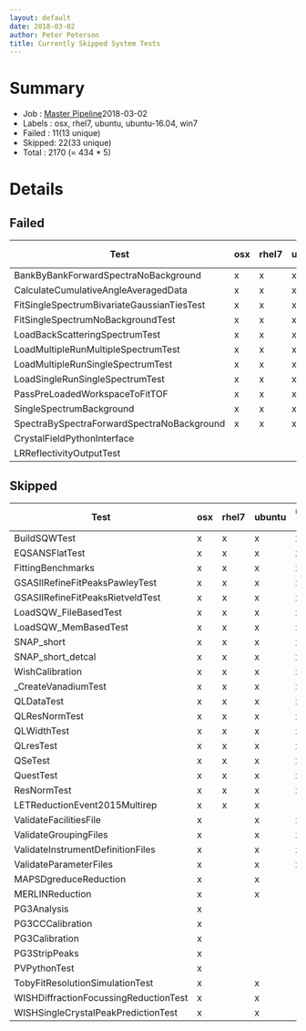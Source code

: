 ```yaml
---
layout: default
date: 2018-03-02
author: Peter Peterson
title: Currently Skipped System Tests
---
```

Summary
=======
* Job    : [Master Pipeline](http://builds.mantidproject.org/view/Master%20Pipeline/)2018-03-02
* Labels : osx, rhel7, ubuntu, ubuntu-16.04, win7
* Failed : 11(13 unique)
* Skipped: 22(33 unique)
* Total  : 2170
(= 434 * 5)

Details
=======

Failed
------

| Test                                        | osx | rhel7 | ubuntu | ubuntu-16.04 | win7 |
|---------------------------------------------|-----|-------|--------|--------------|------|
| BankByBankForwardSpectraNoBackground        |  x  |   x   |    x   |       x      |   x  | 
| CalculateCumulativeAngleAveragedData        |  x  |   x   |    x   |       x      |   x  | 
| FitSingleSpectrumBivariateGaussianTiesTest  |  x  |   x   |    x   |       x      |   x  | 
| FitSingleSpectrumNoBackgroundTest           |  x  |   x   |    x   |       x      |   x  | 
| LoadBackScatteringSpectrumTest              |  x  |   x   |    x   |       x      |   x  | 
| LoadMultipleRunMultipleSpectrumTest         |  x  |   x   |    x   |       x      |   x  | 
| LoadMultipleRunSingleSpectrumTest           |  x  |   x   |    x   |       x      |   x  | 
| LoadSingleRunSingleSpectrumTest             |  x  |   x   |    x   |       x      |   x  | 
| PassPreLoadedWorkspaceToFitTOF              |  x  |   x   |    x   |       x      |   x  | 
| SingleSpectrumBackground                    |  x  |   x   |    x   |       x      |   x  | 
| SpectraBySpectraForwardSpectraNoBackground  |  x  |   x   |    x   |       x      |   x  | 
| CrystalFieldPythonInterface                 |     |       |        |              |   x  | 
| LRReflectivityOutputTest                    |     |       |        |              |   x  | 

Skipped
-------

| Test                                   | osx | rhel7 | ubuntu | ubuntu-16.04 | win7 |
|----------------------------------------|-----|-------|--------|--------------|------|
| BuildSQWTest                           |  x  |   x   |    x   |       x      |   x  | 
| EQSANSFlatTest                         |  x  |   x   |    x   |       x      |   x  | 
| FittingBenchmarks                      |  x  |   x   |    x   |       x      |   x  | 
| GSASIIRefineFitPeaksPawleyTest         |  x  |   x   |    x   |       x      |   x  | 
| GSASIIRefineFitPeaksRietveldTest       |  x  |   x   |    x   |       x      |   x  | 
| LoadSQW_FileBasedTest                  |  x  |   x   |    x   |       x      |   x  | 
| LoadSQW_MemBasedTest                   |  x  |   x   |    x   |       x      |   x  | 
| SNAP_short                             |  x  |   x   |    x   |       x      |   x  | 
| SNAP_short_detcal                      |  x  |   x   |    x   |       x      |   x  | 
| WishCalibration                        |  x  |   x   |    x   |       x      |   x  | 
| _CreateVanadiumTest                    |  x  |   x   |    x   |       x      |   x  | 
| QLDataTest                             |  x  |   x   |    x   |       x      |      | 
| QLResNormTest                          |  x  |   x   |    x   |       x      |      | 
| QLWidthTest                            |  x  |   x   |    x   |       x      |      | 
| QLresTest                              |  x  |   x   |    x   |       x      |      | 
| QSeTest                                |  x  |   x   |    x   |       x      |      | 
| QuestTest                              |  x  |   x   |    x   |       x      |      | 
| ResNormTest                            |  x  |   x   |    x   |       x      |      | 
| LETReductionEvent2015Multirep          |  x  |   x   |    x   |              |      | 
| ValidateFacilitiesFile                 |  x  |       |    x   |       x      |      | 
| ValidateGroupingFiles                  |  x  |       |    x   |       x      |      | 
| ValidateInstrumentDefinitionFiles      |  x  |       |    x   |       x      |      | 
| ValidateParameterFiles                 |  x  |       |    x   |       x      |      | 
| MAPSDgreduceReduction                  |  x  |       |    x   |              |      | 
| MERLINReduction                        |  x  |       |    x   |              |      | 
| PG3Analysis                            |  x  |       |        |              |   x  | 
| PG3CCCalibration                       |  x  |       |        |              |   x  | 
| PG3Calibration                         |  x  |       |        |              |   x  | 
| PG3StripPeaks                          |  x  |       |        |              |   x  | 
| PVPythonTest                           |  x  |       |        |              |   x  | 
| TobyFitResolutionSimulationTest        |  x  |       |    x   |              |      | 
| WISHDiffractionFocussingReductionTest  |  x  |       |    x   |              |      | 
| WISHSingleCrystalPeakPredictionTest    |  x  |       |    x   |              |      | 
